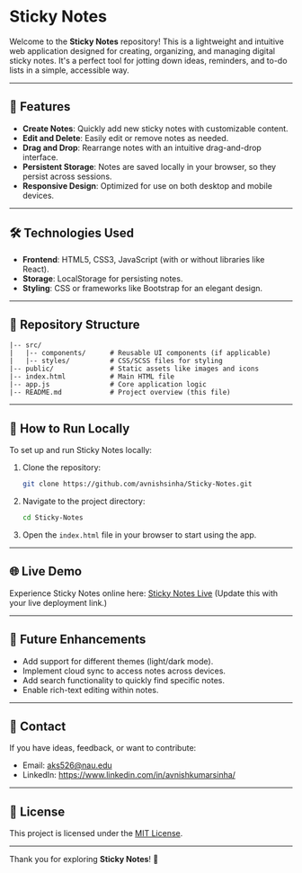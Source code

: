 # Sticky Notes

Welcome to the **Sticky Notes** repository! This is a lightweight and intuitive web application designed for creating, organizing, and managing digital sticky notes. It's a perfect tool for jotting down ideas, reminders, and to-do lists in a simple, accessible way.

---

## 🌟 Features

- **Create Notes**: Quickly add new sticky notes with customizable content.
- **Edit and Delete**: Easily edit or remove notes as needed.
- **Drag and Drop**: Rearrange notes with an intuitive drag-and-drop interface.
- **Persistent Storage**: Notes are saved locally in your browser, so they persist across sessions.
- **Responsive Design**: Optimized for use on both desktop and mobile devices.

---

## 🛠️ Technologies Used

- **Frontend**: HTML5, CSS3, JavaScript (with or without libraries like React).
- **Storage**: LocalStorage for persisting notes.
- **Styling**: CSS or frameworks like Bootstrap for an elegant design.

---

## 📂 Repository Structure

```
|-- src/
|   |-- components/      # Reusable UI components (if applicable)
|   |-- styles/          # CSS/SCSS files for styling
|-- public/              # Static assets like images and icons
|-- index.html           # Main HTML file
|-- app.js               # Core application logic
|-- README.md            # Project overview (this file)
```

---

## 🚀 How to Run Locally

To set up and run Sticky Notes locally:

1. Clone the repository:
   ```bash
   git clone https://github.com/avnishsinha/Sticky-Notes.git
   ```

2. Navigate to the project directory:
   ```bash
   cd Sticky-Notes
   ```

3. Open the `index.html` file in your browser to start using the app.

---

## 🌐 Live Demo

Experience Sticky Notes online here: [Sticky Notes Live](#) (Update this with your live deployment link.)

---

## 🌟 Future Enhancements

- Add support for different themes (light/dark mode).
- Implement cloud sync to access notes across devices.
- Add search functionality to quickly find specific notes.
- Enable rich-text editing within notes.

---

## 📧 Contact

If you have ideas, feedback, or want to contribute:

- Email: aks526@nau.edu
- LinkedIn: https://www.linkedin.com/in/avnishkumarsinha/

---

## 📜 License

This project is licensed under the [MIT License](LICENSE).

---

Thank you for exploring **Sticky Notes**! 📝

